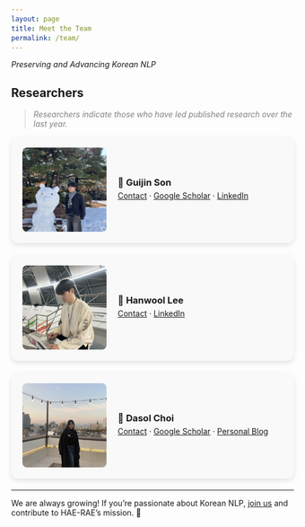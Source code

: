 ```yaml
---
layout: page
title: Meet the Team
permalink: /team/
---
```



*Preserving and Advancing Korean NLP*


## Researchers

> <span style="color:gray"> *Researchers indicate those who have led published research over the last year.* </span>

<!-- Team Member Card 1 -->
<div style="display: flex; align-items: center; gap: 20px; background-color: #f9f9f9; border-radius: 12px; box-shadow: 0 4px 8px rgba(0, 0, 0, 0.1); padding: 20px; margin-bottom: 20px;">
    <img src="https://github.com/HAE-RAE/home/blob/755eac7f4fc8db9328875c94b2217c18d1fa1c49/assets/gson.jpeg" alt="Guijin Son" 
         style="width: 150px; height: 150px; object-fit: cover; border-radius: 8px;">
    <div>
        <h3 style="margin: 0;">📢 <strong>Guijin Son</strong></h3>
        <p style="margin: 5px 0;">
            <a href="mailto:spthsrbwls123@yonsei.ac.kr" target="_blank">Contact</a> ·  
            <a href="https://scholar.google.com/citations?user=Zf_eLDsAAAAJ&hl=en&oi=ao" target="_blank">Google Scholar</a> ·  
            <a href="https://www.linkedin.com/in/guijin-son-4909331bb/" target="_blank">LinkedIn</a>
        </p>
    </div>
</div>

<!-- Team Member Card 2 -->
<div style="display: flex; align-items: center; gap: 20px; background-color: #f9f9f9; border-radius: 12px; box-shadow: 0 4px 8px rgba(0, 0, 0, 0.1); padding: 20px; margin-bottom: 20px;">
    <img src="https://github.com/HAE-RAE/home/blob/755eac7f4fc8db9328875c94b2217c18d1fa1c49/assets/hw_lee.jpeg" alt="Hanwool Lee" 
         style="width: 150px; height: 150px; object-fit: cover; border-radius: 8px;">
    <div>
        <h3 style="margin: 0;">📢 <strong>Hanwool Lee</strong></h3>
        <p style="margin: 5px 0;">
            <a href="mailto:spthsrbwls123@yonsei.ac.kr" target="_blank">Contact</a> ·  
            <a href="https://www.linkedin.com/in/hanwoolalbert" target="_blank">LinkedIn</a>
        </p>
    </div>
</div>

<!-- Team Member Card 3 -->
<div style="display: flex; align-items: center; gap: 20px; background-color: #f9f9f9; border-radius: 12px; box-shadow: 0 4px 8px rgba(0, 0, 0, 0.1); padding: 20px; margin-bottom: 20px;">
    <img src="https://github.com/HAE-RAE/home/blob/755eac7f4fc8db9328875c94b2217c18d1fa1c49/assets/ds_choi.jpeg" alt="Dasol Choi" 
         style="width: 150px; height: 150px; object-fit: cover; border-radius: 8px;">
    <div>
        <h3 style="margin: 0;">📢 <strong>Dasol Choi</strong></h3>
        <p style="margin: 5px 0;">
            <a href="mailto:dasolchoi@yonsei.ac.kr" target="_blank">Contact</a> ·  
            <a href="https://scholar.google.com/citations?user=qEQMMuoAAAAJ&hl=ko" target="_blank">Google Scholar</a> ·  
            <a href="https://github.com/Dasol-Choi" target="_blank">Personal Blog</a>
        </p>
    </div>
</div>

---

We are always growing! If you’re passionate about Korean NLP, [join us](mailto:spthsrbwls123@yonsei.ac.kr) and contribute to HAE-RAE’s mission. 🚀
